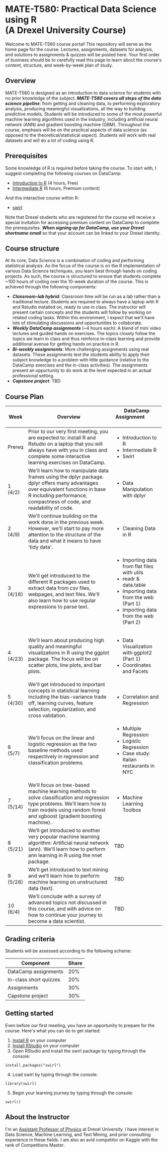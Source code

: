 # MATE-T580: Practical Data Science using R </BR>(A Drexel University Course)

Welcome to MATE-T580 course portal! This repository will serve as the home page for the course. Lectures, assignments, datasets for analysis, and solutions to assignments & quizzes will be posted here. Your first order of business should be to carefully read this page to learn about the course's content, structure, and week-by-week plan of study.  

## Overview
MATE-T580 is designed as an introduction to data science for students with no prior knowledge of the subject. ***MATE-T580 covers all steps of the data science pipeline***: from getting and cleaning data, to performing exploratory analysis, producing meaningful visualizations, all the way to building predictive models. Students will be introduced to some of the most powerful machine learning algorithms used in the industry, including artificial neural network (ANN) and gradient boosting machine (GBM). Throughout the course, emphasis will be on the practical aspects of data science (as opposed to the theoretical/statistical aspect). Students will work with real datasets and will do a lot of coding using R. 

## Prerequisites
Some knowledge of R is required before taking the course. To start with, I suggest completing the following courses on DataCamp:
- [Introduction to R](https://www.datacamp.com/courses/free-introduction-to-r) (4 hours, Free)
- [Intermediate R](https://www.datacamp.com/courses/intermediate-r) (6 hours, Premium content)

And this interactive course within R:
- [swirl](http://swirlstats.com/students.html)

Note that Drexel students who are registered for the course will receive a special invitation for accessing premium content on DataCamp to complete the prerequisites. ***When signing up for DataCamp, use your Drexel shortname email*** so that your account can be linked to your Drexel identity.   

## Course structure
At its core, Data Science is a combination of coding and performing statistical analysis. As the focus of the course is on the R implementation of various Data Science techniques, you learn best through hands on coding projects. As such, the course is structured to ensure that students complete ~100 hours of coding over the 10-week duration of the course. This is achieved through the following components:
- ***Classroom-lab hybrid***: Classroom time will be run as a lab rather than a traditional lecture. Students are required to always have a laptop with R and Rstudio installed on, ready to use in class. The instructor will present certain concepts and the students will follow by working on related coding tasks. Within this environment, I expect that we'll have lots of stimulating discussions and opportunities to collaborate.
- ***Weekly DataCamp assignments*** (~4 hours each): A blend of mini video lectures and guided hands on exercises. The topics closely follow the topics we learn in class and thus reinforce in-class learning and provide additional avenue for getting hands on practice in R.
- ***Bi-weekly assignments***: More challenging assignments using real datasets. These assignments test the students ability to apply their subject knowledge to a problem with little guidance (relative to the DataCamp exercises and the in-class activities). The assignments present an opportunity to do work at the level expected in an actual professional setting.
- ***Capstone project***: TBD

## Course Plan

Week | Overview | DataCamp Assignment &nbsp; &nbsp; &nbsp; &nbsp; &nbsp; &nbsp; &nbsp; &nbsp; &nbsp; &nbsp;
--- | --- | -----  
Prereq | Prior to our very first meeting, you are expected to: install R and Rstudio on a laptop that you will always have with you in class and complete some interactive learning exercises on DataCamp.|<ul><li>Introduction to R</li><li>Intermediate R</li><li>Swirl</li></ul>
|1</BR>(4/2)|We'll learn how to manipulate data frames using the dplyr package. dplyr offers many advantages over equivalent functions in base R including performance, compactness of code, and readability of code.|<ul><li>Data Manipulation with dplyr</li></ul>
|2</BR>(4/9)|We'll continue building on the work done in the previous week. However, we'll start to pay more attention to the structure of the data and what it means to have 'tidy data'.|<ul><li>Cleaning Data in R</li></ul>
|3</BR>(4/16)|We'll get introduced to the different R packages used to extract data from csv files, webpages, and text files. We'll also learn how to use regular expressions to parse text.|<ul><li>Importing data from flat files with utils</li><li>readr & data.table</li><li>Importing data from the web (Part 1)</li><li>Importing data from the web (Part 2)</li></ul>
|4</BR>(4/23)|We'll learn about producing high quality and meaningful visualizations in R using the ggplot package. The focus will be on scatter plots, line plots, and bar plots.|<ul><li>Data Visualization with ggplot2 (Part 1)</li><li>Coordinates and Facets</li></ul>
|5</BR>(4/30)|We'll get introduced to important concepts in statistical learning including the bias-variance trade off, learning curves, feature selection, regularization, and cross validation.|<ul><li>Correlation and Regression</li></ul>
|6</BR>(5/7)|	We'll focus on the linear and logistic regression as the two baseline methods used respectively in regression and classification problems.|<ul><li>Multiple Regression</li><li>Logistic Regression</li><li>Case study: Italian restaurants in NYC</li></ul>
|7</BR>(5/14)|We'll focus on tree-based machine learning methods to solve classification and regression type problems. We'll learn how to train models using random forest and xgboost (gradient boosting machine).|<ul><li>Machine Learning Toolbox</li></ul>
|8</BR>(5/21)|	We’ll get introduced to another very popular machine learning algorithm: Artificial neural network (ann). We'll learn how to perform ann learning in R using the nnet package.| TBD	
|9</BR>(5/28)|We’ll get introduced to text mining and we’ll learn how to perform machine learning on unstructured data (text).| TBD
|10</BR>(6/4)|	We’ll conclude with a survey of advanced topics not discussed in this course, and with advice on how to continue your journey to become a data scientist.	|TBD

## Grading criteria

Students will be assessed according to the following scheme: 

Component | Share
--- | ---   
 DataCamp assignments	| 20% 
 In-class short quizzes |	20%
 Assignments | 	30%  
 Capstone project |	30%

## Getting started

Even before our first meeting, you have an opportunity to prepare for the course. Here's what you can do to get started:

1. [Install R](https://www.r-project.org/) on your computer
2. [Install RStudio](https://www.rstudio.com/) on your computer
3. Open RStudio and install the swirl package by typing through the console:
```
install.packages("swirl")
```
4. Load swirl by typing through the console:
```
library(swirl)
```
5. Begin your learning journey by typing through the console:
```
swirl()
```

## About the Instructor

I'm an [Assistant Professor of Physics](http://drexel.edu/materials/contact/faculty/harb/) at Drexel University. I have interest in Data Science, Machine Learning, and Text Mining, and prior consulting experience in these fields. I am also an avid competitor on Kaggle with the rank of Competitions Master. 



